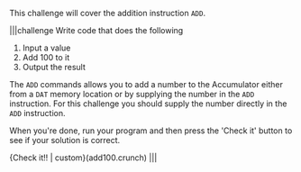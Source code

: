 This challenge will cover the addition  instruction `ADD`. 

|||challenge
Write code that does the following

1. Input a value
2. Add 100 to it
3. Output the result

The `ADD` commands allows you to add a number to the Accumulator either from a `DAT` memory location or by supplying the number in the `ADD` instruction. For this challenge you should supply the number directly in the `ADD` instruction.

When you're done, run your program and then press the 'Check it' button to see if your solution is correct.


{Check it!! | custom}(add100.crunch)
|||